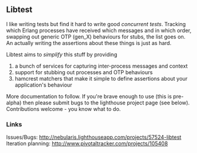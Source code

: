 ## Libtest

I like writing tests but find it hard to write good *concurrent tests*. Tracking which Erlang processes have received which messages and in which order, swapping out generic OTP (gen_X) behaviours for stubs, the list goes on. An actually writing the assertions about these things is just as hard.

Libtest aims to *simplify* this stuff by providing

1. a bunch of services for capturing inter-process messages and context
2. support for stubbing out processes and OTP behaviours
3. hamcrest matchers that make it simple to define assertions about your application's behaviour

More documentation to follow. If you're brave enough to use (this is pre-alpha) then please submit bugs to the lighthouse project page (see below). Contributions welcome - you know what to do.

### Links

Issues/Bugs: http://nebularis.lighthouseapp.com/projects/57524-libtest
Iteration planning: http://www.pivotaltracker.com/projects/105408
